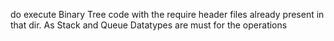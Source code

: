 do execute Binary Tree code with the require header files already present in that dir. As Stack and Queue Datatypes are must for the operations
